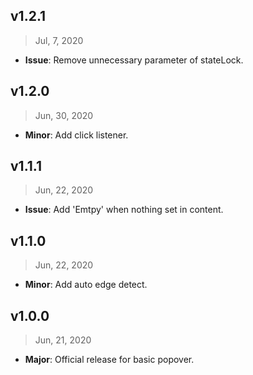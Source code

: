 ## v1.2.1

> Jul, 7, 2020

- **Issue**: Remove unnecessary parameter of stateLock.

## v1.2.0

> Jun, 30, 2020

- **Minor**: Add click listener.

## v1.1.1

> Jun, 22, 2020

- **Issue**: Add 'Emtpy' when nothing set in content.

## v1.1.0

> Jun, 22, 2020

- **Minor**: Add auto edge detect.

## v1.0.0

> Jun, 21, 2020

- **Major**: Official release for basic popover.

